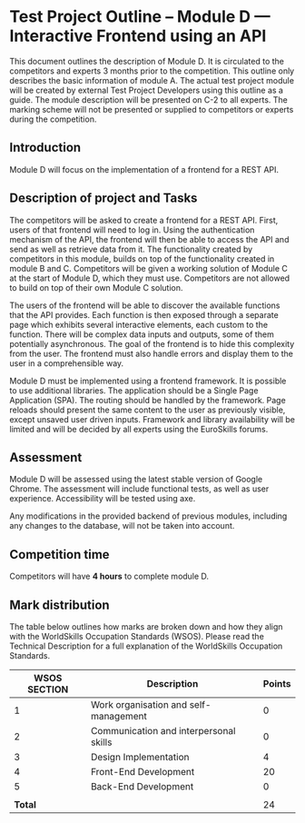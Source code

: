 # Test Project Outline – Module D — Interactive Frontend using an API

This document outlines the description of Module D. It is circulated to the competitors and experts 3 months prior to
the competition. This outline only describes the basic information of module A. The actual test project module will be
created by external Test Project Developers using this outline as a guide. The module description will be presented on
C-2 to all experts. The marking scheme will not be presented or supplied to competitors or experts during the
competition.

## Introduction

Module D will focus on the implementation of a frontend for a REST API.

## Description of project and Tasks

The competitors will be asked to create a frontend for a REST API. First, users of that frontend will need to log in.
Using the authentication mechanism of the API, the frontend will then be able to access the API and send as well as
retrieve data from it. The functionality created by competitors in this module, builds on top of the functionality
created in module B and C. Competitors will be given a working solution of Module C at the start of Module D, which they
must use. Competitors are not allowed to build on top of their own Module C solution.

The users of the frontend will be able to discover the available functions that the API provides. Each function is then
exposed through a separate page which exhibits several interactive elements, each custom to the function. There will be
complex data inputs and outputs, some of them potentially asynchronous. The goal of the frontend is to hide this
complexity from the user. The frontend must also handle errors and display them to the user in a comprehensible way.

Module D must be implemented using a frontend framework. It is possible to use additional libraries. The application
should be a Single Page Application (SPA). The routing should be handled by the framework. Page reloads should present
the same content to the user as previously visible, except unsaved user driven inputs. Framework and library
availability will be limited and will be decided by all experts using the EuroSkills forums.

## Assessment

Module D will be assessed using the latest stable version of Google Chrome. The assessment will include functional
tests, as well as user experience. Accessibility will be tested using axe.

Any modifications in the provided backend of previous modules, including any changes to the database, will not be taken
into account.

## Competition time

Competitors will have **4 hours** to complete module D.

## Mark distribution

The table below outlines how marks are broken down and how they align with the WorldSkills Occupation Standards (WSOS).
Please read the Technical Description for a full explanation of the WorldSkills Occupation Standards.

| WSOS SECTION | Description                            | Points |
|--------------|----------------------------------------|--------|
| 1            | Work organisation and self-management  | 0      |
| 2            | Communication and interpersonal skills | 0      |
| 3            | Design Implementation                  | 4      |
| 4            | Front-End Development                  | 20     |
| 5            | Back-End Development                   | 0      |
|              |                                        |        |
| **Total**    |                                        | 24     |
